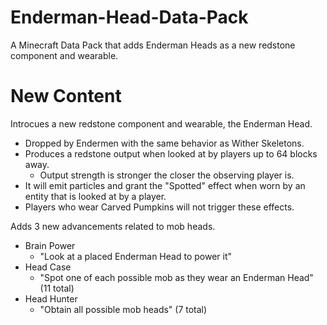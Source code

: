 # Enderman-Head-Data-Pack
A Minecraft Data Pack that adds Enderman Heads as a new redstone component and wearable.

# New Content
Introcues a new redstone component and wearable, the Enderman Head.
* Dropped by Endermen with the same behavior as Wither Skeletons.
* Produces a redstone output when looked at by players up to 64 blocks away.
  * Output strength is stronger the closer the observing player is.
* It will emit particles and grant the "Spotted" effect when worn by an entity that is looked at by a player.
* Players who wear Carved Pumpkins will not trigger these effects.

Adds 3 new advancements related to mob heads.
* Brain Power
  * "Look at a placed Enderman Head to power it"
* Head Case
  * "Spot one of each possible mob as they wear an Enderman Head" (11 total)
* Head Hunter
  * "Obtain all possible mob heads" (7 total)
